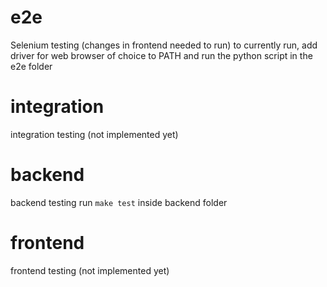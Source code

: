 # e2e
Selenium testing
(changes in frontend needed to run)
to currently run, add driver for web browser of choice to PATH and run the python script in the e2e folder

# integration
integration testing
(not implemented yet)

# backend
backend testing 
run `make test` inside backend folder

# frontend
frontend testing
(not implemented yet)